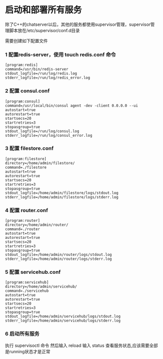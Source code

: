 # 启动和部署所有服务
除了C++的chatserver以后，其他的服务都使用supervisor管理，supervisor管理脚本放在/etc/supervisor/conf.d目录

需要创建如下配置文件

### 1 配置redis-server，使用  touch redis.conf 命令

```
[program:redis]
command=/usr/bin/redis-server
stdout_logfile=/run/log/redis.log
stderr_logfile=/run/log/redis_error.log
```

### 2  配置 consul.conf
```
[program:consul]
command=/usr/local/bin/consul agent -dev -client 0.0.0.0 --ui
autostart=true
autorestart=true
startsecs=20
startretries=3
stopasgroup=true
stdout_logfile=/run/log/consul.log
stderr_logfile=/run/log/consul_error.log
```

### 3 配置 filestore.conf

```
[program:filestore]
directory=/home/admin/filestore/
command=./filestore
autostart=true
autorestart=true
startsecs=20
startretries=3
stopasgroup=true
stdout_logfile=/home/admin/filestore/logs/stdout.log
stderr_logfile=/home/admin/filestore/logs/stderr.log
```

### 4 配置 router.conf
```
[program:router]
directory=/home/admin/router/
command=./router
autostart=true
autorestart=true
startsecs=20
startretries=3
stopasgroup=true
stdout_logfile=/home/admin/router/logs/stdout.log
stderr_logfile=/home/admin/router/logs/stderr.log
```

### 5 配置 servicehub.conf
```
[program:servicehub]
directory=/home/admin/servicehub/
command=./servicehub
autostart=true
autorestart=true
startsecs=20
startretries=3
stopasgroup=true
stdout_logfile=/home/admin/servicehub/logs/stdout.log
stderr_logfile=/home/admin/servicehub/logs/stderr.log
```

### 6 启动所有服务

执行 supervisoctl 命令
然后输入  reload
输入 status 查看服务状态,应该需要全部是running状态才是正常


